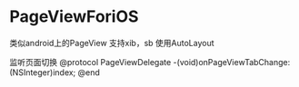 # PageViewForiOS

类似android上的PageView
支持xib，sb
使用AutoLayout

监听页面切换
@protocol PageViewDelegate <NSObject>
-(void)onPageViewTabChange:(NSInteger)index;
@end
